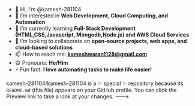 - 👋 Hi, I’m @kamesh-281104  
- 👀 I’m interested in **Web Development, Cloud Computing, and Automation**  
- 🌱 I’m currently learning **Full-Stack Development (HTML,CSS,Javascript, Mongodb,Node.js) and AWS Cloud Services**  
- 💞️ I’m looking to collaborate on **open-source projects, web apps, and cloud-based solutions**  
- 📫 How to reach me: **kameshwaran1128@gmail.com**  
- 😄 Pronouns: **He/Him**  
- ⚡ Fun fact: **I love automating tasks to make life easier!**  

kamesh-281104/kamesh-281104 is a ✨ special ✨ repository because its `README.md` (this file) appears on your GitHub profile.
You can click the Preview link to take a look at your changes.
--->

